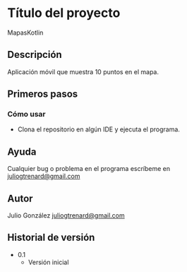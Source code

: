 # Título del proyecto

MapasKotlin

## Descripción

Aplicación móvil que muestra 10 puntos en el mapa.

## Primeros pasos

### Cómo usar

* Clona el repositorio en algún IDE y ejecuta el programa.

## Ayuda

Cualquier bug o problema en el programa escríbeme en juliogtrenard@gmail.com

## Autor

Julio González
juliogtrenard@gmail.com

## Historial de versión

* 0.1
    * Versión inicial

